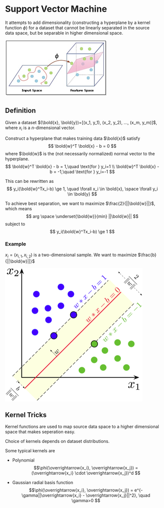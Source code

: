 # Support Vector Machine

It attempts to add dimensionality (constructing a hyperplane by a kernel function $\phi$) for a dataset that cannot be linearly separated in the source data space, but be separable in higher dimensional space.

![svm](imgs/svm.png "svm")

## Definition

Given a dataset $(\bold{x}, \bold{y})=[(x_1, y_1), (x_2, y_2), ..., (x_m, y_m)]$, where $x_i$ is a $n$-dimensional vector.

Construct a hyperplane that makes training data $\bold{x}$ satisfy
$$
\bold{w}^T \bold{x} - b = 0
$$
where $\bold{w}$  is the (not necessarily normalized) normal vector to the hyperplane.
$$
\bold{w}^T \bold{x} - b = 1,\quad \text{for } y_i=1
\\
\bold{w}^T \bold{x} - b = -1,\quad \text{for } y_i=-1
$$

This can be rewritten as
$$
y_i(\bold{w}^Tx_i-b) \ge 1, \quad \forall x_i \in \bold{x}, \space \forall y_i \in \bold{y}
$$

To achieve best separation, we want to maximize $\frac{2}{||\bold{w}||}$, which means
$$
arg \space \underset{\bold{w}}{min} ||\bold{w}||
$$
subject to
$$
y_i(\bold{w}^Tx_i-b) \ge 1
$$

### Example

$x_i = (x_{i,1}, x_{i,2})$ is a two-dimensional sample. We want to maximize $\frac{b}{||\bold{w}||}$

![svm_theory](imgs/svm_theory.png "svm_theory")


## Kernel Tricks

Kernel functions are used to map source data space to a higher dimensional space that makes seperation easy.

Choice of kernels depends on dataset distributions.

Some typical kernels are

* Polynomial
$$\phi(\overrightarrow{x_i}, \overrightarrow{x_j}) = (\overrightarrow{x_i} \cdot \overrightarrow{x_j})^d
$$

* Gaussian radial basis function
$$\phi(\overrightarrow{x_i}, \overrightarrow{x_j}) = e^{-\gamma||\overrightarrow{x_i} - \overrightarrow{x_j}||^2}, \quad \gamma>0
$$